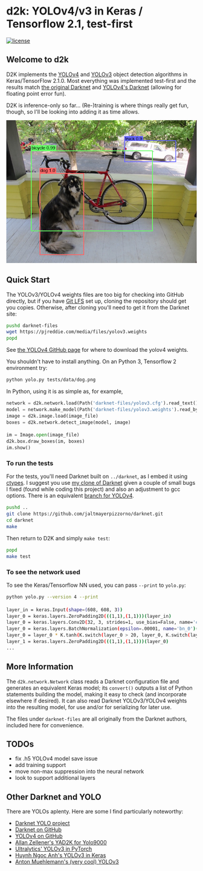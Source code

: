 # d2k: YOLOv4/v3 in Keras / Tensorflow 2.1, test-first

[![license](https://img.shields.io/github/license/mashape/apistatus.svg)](LICENSE)

## Welcome to d2k

D2K implements the [YOLOv4](https://arxiv.org/abs/2004.10934) and
[YOLOv3](https://pjreddie.com/media/files/papers/YOLOv3.pdf) object detection algorithms
 in Keras/TensorFlow 2.1.0.
Most everything was implemented test-first and the results match
[the original Darknet](https://github.com/pjreddie/darknet)
and [YOLOv4's Darknet](https://github.com/AlexeyAB/darknet)
(allowing for floating point error fun).

D2K is inference-only so far...  (Re-)training is where things really get fun, though,
so I'll be looking into adding it as time allows.

![Sample YOLOv3 detections for COCO classes](etc/dog-detection.png)

## Quick Start

The YOLOv3/YOLOv4 weights files are too big for checking into GitHub directly, but
if you have [Git LFS](https://git-lfs.github.com/) set up, cloning the repository
should get you copies.  Otherwise, after cloning you'll need to get it from the
Darknet site:
```bash
pushd darknet-files
wget https://pjreddie.com/media/files/yolov3.weights
popd
```
See [the YOLOv4 GitHub page](https://github.com/AlexeyAB/darknet) for where to
download the yolov4 weights.

You shouldn't have to install anything.  On an Python 3, Tensorflow 2 environment try:
```bash
python yolo.py tests/data/dog.png
```

In Python, using it is as simple as, for example,
```python
network = d2k.network.load(Path('darknet-files/yolov3.cfg').read_text())
model = network.make_model(Path('darknet-files/yolov3.weights').read_bytes())
image = d2k.image.load(image_file)
boxes = d2k.network.detect_image(model, image)

im = Image.open(image_file)
d2k.box.draw_boxes(im, boxes)
im.show()
```

### To run the tests

For the tests, you'll need Darknet built on `../darknet`, as I embed it using
[ctypes](https://docs.python.org/3/library/ctypes.html).  I suggest you use
[my clone of Darknet](https://github.com/jaltmayerpizzorno/darknet) given a couple
of small bugs I fixed (found while coding this project) and also an adjustment
to gcc options.
There is an equivalent [branch for YOLOv4](https://github.com/jaltmayerpizzorno/darknet/tree/alexeyab-master).
```bash
pushd ..
git clone https://github.com/jaltmayerpizzorno/darknet.git
cd darknet
make
```

Then return to D2K and simply `make test`:
```bash
popd
make test
```

### To see the network used
To see the Keras/Tensorflow NN used, you can pass `--print` to `yolo.py`:
```bash
python yolo.py --version 4 --print

layer_in = keras.Input(shape=(608, 608, 3))
layer_0 = keras.layers.ZeroPadding2D(((1,1),(1,1)))(layer_in)
layer_0 = keras.layers.Conv2D(32, 3, strides=1, use_bias=False, name='conv_0')(layer_0)
layer_0 = keras.layers.BatchNormalization(epsilon=.00001, name='bn_0')(layer_0)
layer_0 = layer_0 * K.tanh(K.switch(layer_0 > 20, layer_0, K.switch(layer_0 < -20, K.exp(layer_0), K.log(K.exp(layer_0)+1))))
layer_1 = keras.layers.ZeroPadding2D(((1,1),(1,1)))(layer_0)
...
```


## More Information

The `d2k.network.Network` class reads a Darknet configuration file and generates an equivalent
Keras model;  its `convert()` outputs a list of Python statements building the model, making it
easy to check (and incorporate elsewhere if desired).  It can also read Darknet YOLOv3/YOLOv4
weights into the resulting model, for use and/or for serializing for later use.

The files under `darknet-files` are all originally from the Darknet authors,
included here for convenience.

## TODOs

- fix .h5 YOLOv4 model save issue
- add training support
- move non-max suppression into the neural network
- look to support additional layers

## Other Darknet and YOLO

There are YOLOs aplenty.  Here are some I find particularly noteworthy:

- [Darknet YOLO project](https://pjreddie.com/darknet/yolo/)
- [Darknet on GitHub](https://github.com/pjreddie/darknet)
- [YOLOv4 on GitHub](https://github.com/AlexeyAB/darknet)
- [Allan Zellener's YAD2K for Yolo9000](https://github.com/allanzelener/YAD2K)
- [Ultralytics' YOLOv3 in PyTorch](https://github.com/ultralytics/yolov3)
- [Huynh Ngoc Anh's YOLOv3 in Keras](https://github.com/experiencor/keras-yolo3)
- [Anton Muehlemann's (very cool) YOLOv3](http://github.com/antonmu/TrainYourOwnYOLO)
